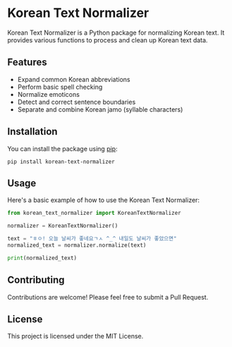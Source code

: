 # Korean Text Normalizer

Korean Text Normalizer is a Python package for normalizing Korean text. It provides various functions to process and clean up Korean text data.



## Features

- Expand common Korean abbreviations
- Perform basic spell checking
- Normalize emoticons
- Detect and correct sentence boundaries
- Separate and combine Korean jamo (syllable characters)



## Installation

You can install the package using [pip](https://pypi.org/project/korean-text-normalizer/):

```
pip install korean-text-normalizer
```



## Usage

Here's a basic example of how to use the Korean Text Normalizer:

```python
from korean_text_normalizer import KoreanTextNormalizer

normalizer = KoreanTextNormalizer()

text = "ㅎㅇ! 오늘 날씨가 좋네요ㄱㅅ ^_^ 내일도 날씨가 좋았으면"
normalized_text = normalizer.normalize(text)

print(normalized_text)
```



## Contributing

Contributions are welcome! Please feel free to submit a Pull Request.



## License

This project is licensed under the MIT License.
